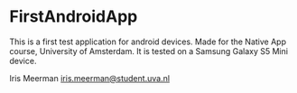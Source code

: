 # FirstAndroidApp
This is a first test application for android devices. Made for the Native App course, University of Amsterdam.
It is tested on a Samsung Galaxy S5 Mini device. 

Iris Meerman
iris.meerman@student.uva.nl

